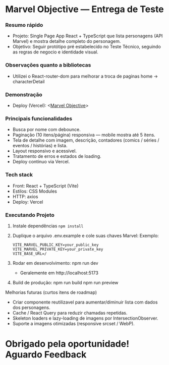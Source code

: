 # Marvel Objective — Entrega de Teste

### Resumo rápido
- Projeto: Single Page App React + TypeScript que lista personagens (API Marvel) e mostra detalhe completo do personagem.
- Objetivo: Seguir protótipo pré estabelecido no Teste Técnico, seguindo as regras de negocio e identidade visual.

### Observações quanto a bibliotecas
- Utilizei o React-router-dom para melhorar a troca de paginas home -> characterDetail

### Demonstração
- Deploy (Vercel): <[Marvel Objective](https://marvel-objective-peach.vercel.app/)>

### Principais funcionalidades
- Busca por nome com debounce.
- Paginação (10 itens/página) responsiva — mobile mostra até 5 itens.
- Tela de detalhe com imagem, descrição, contadores (comics / séries / eventos / histórias) e lista.
- Layout responsivo e acessível.
- Tratamento de erros e estados de loading.
- Deploy contínuo via Vercel.

### Tech stack
- Front: React + TypeScript (Vite)
- Estilos: CSS Modules
- HTTP: axios
- Deploy: Vercel

### Executando Projeto
1. Instale dependências
   ```npm install```

2. Duplique o arquivo .env.example e cole suas chaves Marvel:
   Exemplo:
   ```
   VITE_MARVEL_PUBLIC_KEY=your_public_key
   VITE_MARVEL_PRIVATE_KEY=your_private_key
   VITE_BASE_URL=/
   ```

3. Rodar em desenvolvimento:
   npm run dev
   - Geralemente em http://localhost:5173

4. Build de produção:
   npm run build
   npm run preview


Melhorias futuras (curtos itens de roadmap)
- Criar componente reutilizavel para aumentar/diminuir lista com dados dos personagens.
- Cache / React Query para reduzir chamadas repetidas.
- Skeleton loaders e lazy-loading de imagens por IntersectionObserver.
- Suporte a imagens otimizadas (responsive srcset / WebP).


# Obrigado pela oportunidade! Aguardo Feedback
